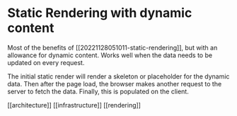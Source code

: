 # Static Rendering with dynamic content

Most of the benefits of [[20221128051011-static-rendering]], but with an allowance for dynamic content. Works well when the data needs to be updated on every request.

The initial static render will render a skeleton or placeholder for the dynamic data. Then after the page load, the browser makes another request to the server to fetch the data. Finally, this is populated on the client.

[[architecture]]
[[infrastructure]]
[[rendering]]